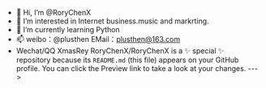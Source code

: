 - 👋 Hi, I’m @RoryChenX
- 👀 I’m interested in Internet business.music and markrting.
- 🌱 I’m currently learning Python
- 📫 weibo：@plusthen EMail：plusthen@163.com 
- Wechat/QQ XmasRey
RoryChenX/RoryChenX is a ✨ special ✨ repository because its `README.md` (this file) appears on your GitHub profile.
You can click the Preview link to take a look at your changes.
--->
